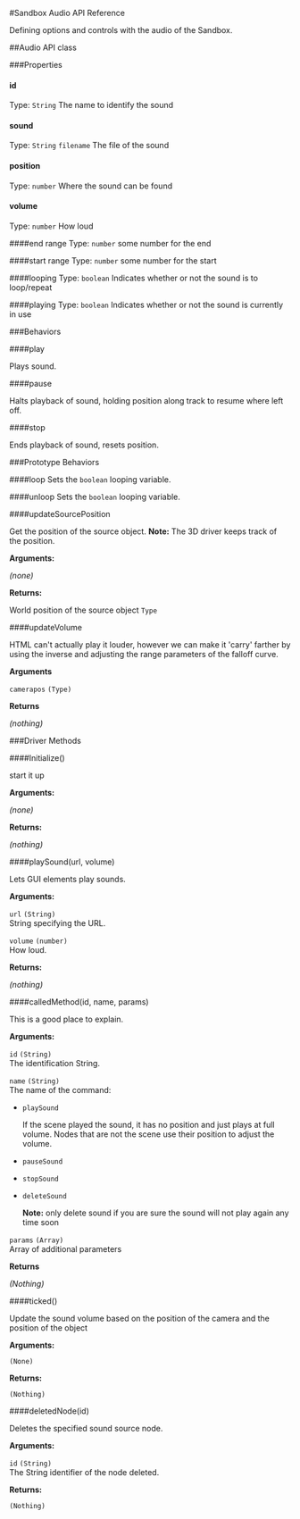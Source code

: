 #Sandbox Audio API Reference

Defining options and controls with the audio of the Sandbox.

##Audio API class

<a id='properties'></a>
###Properties

<a id='id'></a>
#### id
Type: `String`
The name to identify the sound

<a id='sound'></a>
#### sound
Type: `String` `filename`
The file of the sound

<a id='position'></a>
#### position
Type: `number`
Where the sound can be found

<a id='volume'></a>
#### volume
Type: `number`
How loud

<a id='end_range'></a>
####end range
Type: `number`
some number for the end

<a id='start_range'></a>
####start range
Type: `number`
some number for the start

<a id='looping'></a>
####looping
Type: `boolean`
Indicates whether or not the sound is to loop/repeat

<a id='playing'></a>
####playing
Type: `boolean`
Indicates whether or not the sound is currently in use  

<a id='behaviors'></a>
###Behaviors

<a id='play'></a>
####play


Plays sound.

<a id='pause'></a>
####pause

Halts playback of sound, holding position along track to resume where left off.

<a id='stop'></a>
####stop

Ends playback of sound, resets position.

<a id='prototypeBehvaiors'></a>
###Prototype Behaviors

<a id='loop'></a>
####loop
Sets the `boolean` looping variable.

<a id='unloop'></a>
####unloop
Sets the `boolean` looping variable.

<a id='updateSourcePosition'></a>
####updateSourcePosition

Get the position of the source object. **Note:** The 3D driver keeps track of the position.

**Arguments:**

*(none)*

**Returns:**

World position of the source object `Type`

<a id='updateVolume'></a>
####updateVolume

HTML can't actually play it louder, however we can make it 'carry' farther by using the inverse and adjusting the range parameters of the falloff curve.

**Arguments**

`camerapos` `(Type)`

**Returns**

*(nothing)*

<a id='driverMethods'></a>
###Driver Methods

<a id='initialize'></a>
####Initialize()

start it up

**Arguments:**

*(none)*

**Returns:**

*(nothing)*

<a id='playSound'></a>
####playSound(url, volume)

Lets GUI elements play sounds.

**Arguments:**

`url` `(String)`  
String specifying the URL.

`volume` `(number)`  
How loud.

**Returns:**

*(nothing)*

<a id='calledMethod'></a>
####calledMethod(id, name, params)

This is a good place to explain.

**Arguments:**

`id` `(String)`  
The identification String.

`name` `(String)`  
The name of the command:

* `playSound`

	If the scene played the sound, it has no position and just plays at full volume. Nodes that are not the scene use their position to adjust the volume.

* `pauseSound`

* `stopSound`

* `deleteSound`

	**Note:** only delete sound if you are sure the sound will not play again any time soon

`params` `(Array)`  
Array of additional parameters

**Returns**

*(Nothing)*

####ticked()

Update the sound volume based on the position of the camera and the position of the object

**Arguments:**

`(None)`

**Returns:**

`(Nothing)`

####deletedNode(id)

Deletes the specified sound source node.

**Arguments:**

`id` `(String)`  
The String identifier of the node deleted.

**Returns:**

`(Nothing)`
